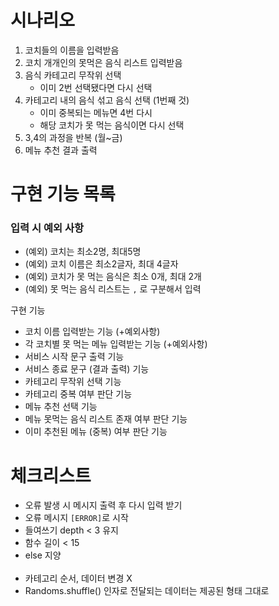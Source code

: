 # 시나리오
1. 코치들의 이름을 입력받음
2. 코치 개개인의 못먹은 음식 리스트 입력받음
3. 음식 카테고리 무작위 선택 
    - 이미 2번 선택됐다면 다시 선택
4. 카테고리 내의 음식 섞고 음식 선택 (1번째 것) 
    - 이미 중복되는 메뉴면 4번 다시
    - 해당 코치가 못 먹는 음식이면 다시 선택
5. 3,4의 과정을 반복 (월~금)
6. 메뉴 추천 결과 출력

# 구현 기능 목록
### 입력 시 예외 사항
- (예외) 코치는 최소2명, 최대5명
- (예외) 코치 이름은 최소2글자, 최대 4글자
- (예외) 코치가 못 먹는 음식은 최소 0개, 최대 2개
- (예외) 못 먹는 음식 리스트는 `,` 로 구분해서 입력

구현 기능
- 코치 이름 입력받는 기능 (+예외사항)
- 각 코치별 못 먹는 메뉴 입력받는 기능 (+예외사항)
- 서비스 시작 문구 출력 기능
- 서비스 종료 문구 (결과 출력) 기능
- 카테고리 무작위 선택 기능
- 카테고리 중복 여부 판단 기능
- 메뉴 추천 선택 기능
- 메뉴 못먹는 음식 리스트 존재 여부 판단 기능
- 이미 추천된 메뉴 (중복) 여부 판단 기능

# 체크리스트
- 오류 발생 시 메시지 출력 후 다시 입력 받기
- 오류 메시지 `[ERROR]`로 시작
- 들여쓰기 depth < 3 유지
- 함수 길이 < 15
- else 지양
<br><br/>
- 카테고리 순서, 데이터 변경 X
- Randoms.shuffle() 인자로 전달되는 데이터는 제공된 형태 그대로
